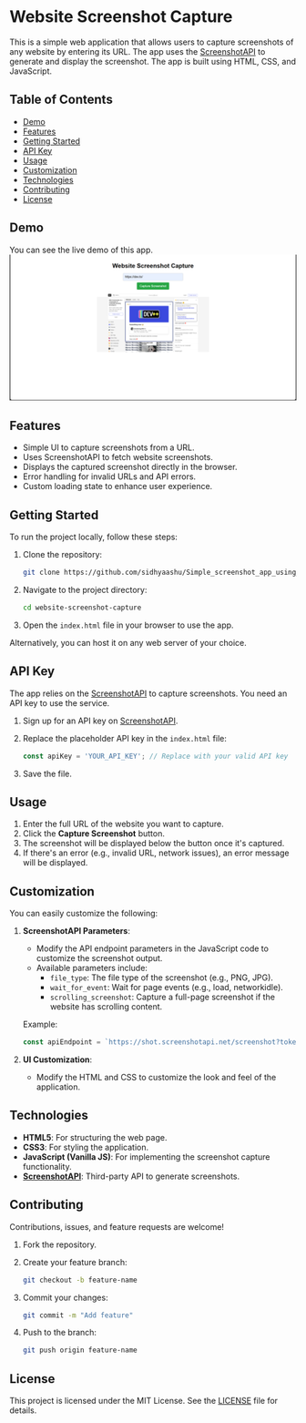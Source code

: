 # Website Screenshot Capture

This is a simple web application that allows users to capture screenshots of any website by entering its URL. The app uses the [ScreenshotAPI](https://screenshotapi.net/) to generate and display the screenshot. The app is built using HTML, CSS, and JavaScript.

## Table of Contents

- [Demo](#demo)
- [Features](#features)
- [Getting Started](#getting-started)
- [API Key](#api-key)
- [Usage](#usage)
- [Customization](#customization)
- [Technologies](#technologies)
- [Contributing](#contributing)
- [License](#license)

## Demo
You can see the live demo of this app.
![Screenshot of landing page](images/one.png)

## Features

- Simple UI to capture screenshots from a URL.
- Uses ScreenshotAPI to fetch website screenshots.
- Displays the captured screenshot directly in the browser.
- Error handling for invalid URLs and API errors.
- Custom loading state to enhance user experience.

## Getting Started

To run the project locally, follow these steps:

1. Clone the repository:

    ```bash
    git clone https://github.com/sidhyaashu/Simple_screenshot_app_using_html_css_js.git
    ```

2. Navigate to the project directory:

    ```bash
    cd website-screenshot-capture
    ```

3. Open the `index.html` file in your browser to use the app.

Alternatively, you can host it on any web server of your choice.

## API Key

The app relies on the [ScreenshotAPI](https://screenshotapi.net/) to capture screenshots. You need an API key to use the service.

1. Sign up for an API key on [ScreenshotAPI](https://screenshotapi.net/signup).
2. Replace the placeholder API key in the `index.html` file:

    ```javascript
    const apiKey = 'YOUR_API_KEY'; // Replace with your valid API key
    ```

3. Save the file.

## Usage

1. Enter the full URL of the website you want to capture.
2. Click the **Capture Screenshot** button.
3. The screenshot will be displayed below the button once it's captured.
4. If there's an error (e.g., invalid URL, network issues), an error message will be displayed.

## Customization

You can easily customize the following:

1. **ScreenshotAPI Parameters**:
   - Modify the API endpoint parameters in the JavaScript code to customize the screenshot output.
   - Available parameters include:
     - `file_type`: The file type of the screenshot (e.g., PNG, JPG).
     - `wait_for_event`: Wait for page events (e.g., load, networkidle).
     - `scrolling_screenshot`: Capture a full-page screenshot if the website has scrolling content.
  
   Example:

    ```javascript
    const apiEndpoint = `https://shot.screenshotapi.net/screenshot?token=${apiKey}&url=${encodeURIComponent(websiteUrl)}&output=json&file_type=jpg&wait_for_event=networkidle`;
    ```

2. **UI Customization**:
   - Modify the HTML and CSS to customize the look and feel of the application.

## Technologies

- **HTML5**: For structuring the web page.
- **CSS3**: For styling the application.
- **JavaScript (Vanilla JS)**: For implementing the screenshot capture functionality.
- **[ScreenshotAPI](https://screenshotapi.net/)**: Third-party API to generate screenshots.

## Contributing

Contributions, issues, and feature requests are welcome!

1. Fork the repository.
2. Create your feature branch:

    ```bash
    git checkout -b feature-name
    ```

3. Commit your changes:

    ```bash
    git commit -m "Add feature"
    ```

4. Push to the branch:

    ```bash
    git push origin feature-name
    ```
## License

This project is licensed under the MIT License. See the [LICENSE](LICENSE) file for details.
